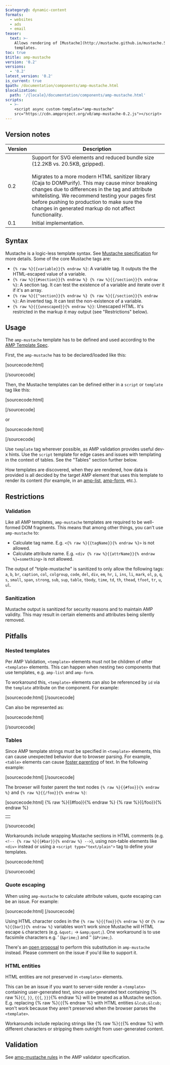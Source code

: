 ```yaml
---
$category@: dynamic-content
formats:
  - websites
  - ads
  - email
teaser:
  text: >-
    Allows rendering of [Mustache](http://mustache.github.io/mustache.5.html)
    templates.
toc: true
$title: amp-mustache
version: '0.2'
versions:
  - '0.2'
latest_version: '0.2'
is_current: true
$path: /documentation/components/amp-mustache.html
$localization:
  path: '/{locale}/documentation/components/amp-mustache.html'
scripts:
  - >-
    <script async custom-template="amp-mustache"
    src="https://cdn.ampproject.org/v0/amp-mustache-0.2.js"></script>
---
```



<!---
Copyright 2015 The AMP HTML Authors. All Rights Reserved.

Licensed under the Apache License, Version 2.0 (the "License");
you may not use this file except in compliance with the License.
You may obtain a copy of the License at

      http://www.apache.org/licenses/LICENSE-2.0

Unless required by applicable law or agreed to in writing, software
distributed under the License is distributed on an "AS-IS" BASIS,
WITHOUT WARRANTIES OR CONDITIONS OF ANY KIND, either express or implied.
See the License for the specific language governing permissions and
limitations under the License.
-->



## Version notes

| Version | Description                                                                                                                                                                                                                                                                                                                                                                                              |
| ------- | -------------------------------------------------------------------------------------------------------------------------------------------------------------------------------------------------------------------------------------------------------------------------------------------------------------------------------------------------------------------------------------------------------- |
| 0.2     | Support for SVG elements and reduced bundle size (12.2KB vs. 20.5KB, gzipped).<br><br>Migrates to a more modern HTML sanitizer library (Caja to DOMPurify). This may cause minor breaking changes due to differences in the tag and attribute whitelisting. We recommend testing your pages first before pushing to production to make sure the changes in generated markup do not affect functionality. |
| 0.1     | Initial implementation.                                                                                                                                                                                                                                                                                                                                                                                  |

## Syntax

Mustache is a logic-less template syntax. See [Mustache specification](http://mustache.github.io/mustache.5.html) for more details. Some of the core Mustache tags are:

- `{% raw %}{{variable}}{% endraw %}`: A variable tag. It outputs the the HTML-escaped value of a variable.
- `{% raw %}{{#section}}{% endraw %} {% raw %}{{/section}}{% endraw %}`: A section tag. It can test the existence of a variable and iterate over it if it's an array.
- `{% raw %}{{^section}}{% endraw %} {% raw %}{{/section}}{% endraw %}`: An inverted tag. It can test the non-existence of a variable.
- `{% raw %}{{{unescaped}}{% endraw %}}`: Unescaped HTML. It's restricted in the markup it may output (see "Restrictions" below).

## Usage

The `amp-mustache` template has to be defined and used according to the
[AMP Template Spec](https://github.com/ampproject/amphtml/blob/master/extensions/amp-mustache/../../spec/amp-html-templates.md).

First, the `amp-mustache` has to be declared/loaded like this:

[sourcecode:html]
<script
  async
  custom-template="amp-mustache"
  src="https://cdn.ampproject.org/v0/amp-mustache-0.2.js"
></script>
[/sourcecode]

Then, the Mustache templates can be defined either in a `script` or `template` tag like this:

[sourcecode:html]
<!-- Using template tag. -->
<template type="amp-mustache">
  Hello {% raw %}{{world}}{% endraw %}!
</template>
[/sourcecode]

or

<!-- Using script tag. -->

[sourcecode:html]
<script type="text/plain" template="amp-mustache">
  Hello {% raw %}{{world}}{% endraw %}!
</script>
[/sourcecode]

Use `template` tag wherever possible, as AMP validation provides useful dev-x hints. Use the `script` template for edge cases and issues with templating in the context of tables. See the "Tables" section further below.

How templates are discovered, when they are rendered, how data is provided is all decided by the target AMP element that uses this template to render its content (for example, in an [amp-list](https://github.com/ampproject/amphtml/blob/master/extensions/amp-mustache/../amp-list/amp-list.md), [amp-form](https://github.com/ampproject/amphtml/blob/master/extensions/amp-mustache/../amp-form/amp-form.md), etc.).

## Restrictions

### Validation

Like all AMP templates, `amp-mustache` templates are required to be well-formed DOM fragments. This means
that among other things, you can't use `amp-mustache` to:

- Calculate tag name. E.g. `<{% raw %}{{tagName}}{% endraw %}>` is not allowed.
- Calculate attribute name. E.g. `<div {% raw %}{{attrName}}{% endraw %}=something>` is not allowed.

The output of "triple-mustache" is sanitized to only allow the following tags: `a`, `b`, `br`, `caption`, `col`, `colgroup`, `code`, `del`, `div`, `em`, `hr`, `i`, `ins`, `li`, `mark`, `ol`, `p`, `q`, `s`, `small`, `span`, `strong`, `sub`, `sup`, `table`, `tbody`, `time`, `td`, `th`, `thead`, `tfoot`, `tr`, `u`, `ul`.

### Sanitization

Mustache output is sanitized for security reasons and to maintain AMP validity. This may result in certain elements and attributes being silently removed.

## Pitfalls

### Nested templates

Per AMP Validation, `<template>` elements must not be children of other `<template>` elements. This can happen when nesting two components that use templates, e.g. `amp-list` and `amp-form`.

To workaround this, `<template>` elements can also be referenced by `id` via the `template` attribute on the component. For example:

[sourcecode:html]
<amp-list id="myList" src="https://foo.com/list.json">
  <template type="amp-mustache">
    <div>{% raw %}{{title}}{% endraw %}</div>
  </template>
</amp-list>
[/sourcecode]

Can also be represented as:

[sourcecode:html]
<!-- Externalize templates to avoid nesting. -->
<template type="amp-mustache" id="myTemplate">
  <div>{% raw %}{{title}}{% endraw %}</div>
</template>

<amp-list id="myList" src="https://foo.com/list.json" template="myTemplate">
</amp-list>
[/sourcecode]

### Tables

Since AMP template strings must be specified in `<template>` elements, this can cause unexpected behavior due to browser parsing. For example, `<table>` elements can cause [foster parenting](https://www.w3.org/TR/html5/syntax.html#unexpected-markup-in-tables) of text. In the following example:

[sourcecode:html]
<template type="amp-mustache">
  <table>
    <tr>
      {% raw %}{{#foo}}{% endraw %}
      <td></td>
      {% raw %}{{/foo}}{% endraw %}
    </tr>
  </table>
</template>
[/sourcecode]

The browser will foster parent the text nodes `{% raw %}{{#foo}}{% endraw %}` and `{% raw %}{{/foo}}{% endraw %}`:

[sourcecode:html]
{% raw %}{{#foo}}{% endraw %} {% raw %}{{/foo}}{% endraw %}
<table>
  <tr>
    <td></td>
  </tr>
</table>
[/sourcecode]

Workarounds include wrapping Mustache sections in HTML comments (e.g. `<!-- {% raw %}{{#bar}}{% endraw %} -->`), using non-table elements like `<div>` instead or using a `<script type="text/plain">` tag to define your templates.

[sourcecode:html]
<script type="text/plain" template="amp-mustache">
  <table>
    <tr>
      {% raw %}{{#foo}}{% endraw %}<td></td>{% raw %}{{/foo}}{% endraw %}
    </tr>
  </table>
</script>
[/sourcecode]

### Quote escaping

When using `amp-mustache` to calculate attribute values, quote escaping can be an issue. For example:

[sourcecode:html]
<template type="amp-mustache">
  <!-- A double-quote (") in foo will cause malformed HTML. -->
  <amp-img alt="{% raw %}{{foo}}{% endraw %}" src="example.jpg" width="100" height="100"></amp-img>

  <!-- A single-quote (') or double-quote (") in bar will cause an AMP runtime parse error. -->
  <button on="tap:AMP.setState({foo: '{% raw %}{{bar}}{% endraw %}'})">Click me</button>
</template>
[/sourcecode]

Using HTML character codes in the `{% raw %}{{foo}}{% endraw %}` or `{% raw %}{{bar}}{% endraw %}` variables won't work since Mustache will HTML escape `&` characters (e.g. `&quot;` -> `&amp;quot;`). One workaround is to use facsimile characters e.g. &prime; (`&prime;`) and &Prime; (`&Prime;`).

There's an [open proposal](https://github.com/ampproject/amphtml/issues/8395) to perform this substitution in `amp-mustache` instead. Please comment on the issue if you'd like to support it.

### HTML entities

HTML entities are not preserved in `<template>` elements.

This can be an issue if you want to server-side render a `<template>` containing user-generated text, since user-generated text containing {% raw %}`{{`, `}}`, `{{{`, `}}}`{% endraw %} will be treated as a Mustache section. E.g. replacing {% raw %}`{{`{% endraw %} with HTML entities `&lcub;&lcub;` won't work because they aren't preserved when the browser parses the `<template>`.

Workarounds include replacing strings like {% raw %}`{{`{% endraw %} with different characters or stripping them outright from user-generated content.

## Validation

See [amp-mustache rules](https://github.com/ampproject/amphtml/blob/master/extensions/amp-mustache/validator-amp-mustache.protoascii) in the AMP validator specification.